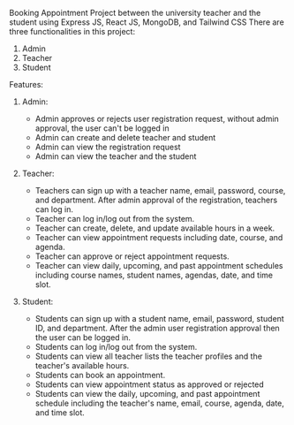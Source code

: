 Booking Appointment Project between the university teacher and the student using Express JS, React JS, MongoDB, and Tailwind CSS
There are three functionalities in this project:
1. Admin
2. Teacher
3. Student

Features: 
1. Admin:
	- Admin approves or rejects user registration request, without admin approval, the user can't be logged in
	- Admin can create and delete teacher and student
	- Admin can view the registration request
	- Admin can view the teacher and the student


2. Teacher:
	- Teachers can sign up with a teacher name, email, password, course, and department. After admin approval of the registration, teachers can log in. 
	- Teacher can log in/log out from the system.
	- Teacher can create, delete, and update available hours in a week.
	- Teacher can view appointment requests including date, course, and agenda.
	- Teacher can approve or reject appointment requests.
	- Teacher can view daily, upcoming, and past appointment schedules including course names, student names, agendas, date, and time slot.


3. Student:
	- Students can sign up with a student name, email, password, student ID, and department. After the admin user registration approval then the user can be logged in.
	- Students can log in/log out from the system.
	- Students can view all teacher lists the teacher profiles and the teacher's available hours.
	- Students can book an appointment.
	- Students can view appointment status as approved or rejected
	- Students can view the daily, upcoming, and past appointment schedule including the teacher's name, email, course, agenda, date, and time slot.
	
	
